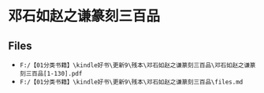 # 邓石如赵之谦篆刻三百品

## Files

- `F:/【01分类书籍】\kindle好书\更新9\残本\邓石如赵之谦篆刻三百品\邓石如赵之谦篆刻三百品[1-130].pdf`
- `F:/【01分类书籍】\kindle好书\更新9\残本\邓石如赵之谦篆刻三百品\files.md`
